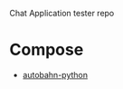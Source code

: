Chat Application tester repo

# Compose
- [autobahn-python](https://github.com/crossbario/autobahn-python)

 